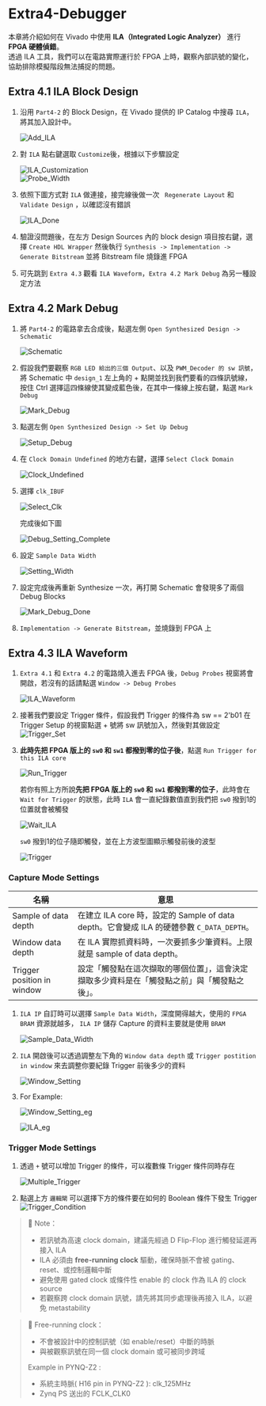 # Extra4-Debugger

本章將介紹如何在 Vivado 中使用 **ILA（Integrated Logic Analyzer）** 進行 **FPGA 硬體偵錯**。  
透過 ILA 工具，我們可以在電路實際運行於 FPGA 上時，觀察內部訊號的變化，協助排除模擬階段無法捕捉的問題。  

## Extra 4.1 ILA Block Design

1.  沿用 `Part4-2` 的 Block Design，在 Vivado 提供的 IP Catalog 中搜尋 `ILA`，將其加入設計中。    

    ![Add_ILA](./png/Add_ILA.png)

2.  對 `ILA` 點右鍵選取 `Customize`後，根據以下步驟設定    

    ![ILA_Customization](./png/ILA_Customization.png)    
    ![Probe_Width](./png/Probe_Width.png)

3.  依照下圖方式對 `ILA` 做連接，接完線後做一次 ` Regenerate Layout` 和 `Validate Design` ，以確認沒有錯誤  

    ![ILA_Done](./png/ILA_Done.png)

4.  驗證沒問題後，在左方 Design Sources 內的 block design 項目按右鍵，選擇 `Create HDL Wrapper`
然後執行 `Synthesis -> Implementation -> Generate Bitstream`
並將 Bitstream file 燒錄進 FPGA

5.  可先跳到 `Extra 4.3` 觀看 `ILA Waveform`，`Extra 4.2 Mark Debug` 為另一種設定方法

## Extra 4.2 Mark Debug

1.  將 `Part4-2` 的電路拿去合成後，點選左側 `Open Synthesized Design -> Schematic`  

    ![Schematic](./png/Schematic.png)

2.  假設我們要觀察 `RGB LED 給出的三個 Output`、以及 `PWM_Decoder 的 sw 訊號`，將 Schematic 中 `design_1` 左上角的 + 點開並找到我們要看的四條訊號線，按住 Ctrl 選擇這四條線使其變成藍色後，在其中一條線上按右鍵，點選 `Mark Debug`

    ![Mark_Debug](./png/Mark_Debug.png)  

3.  點選左側 `Open Synthesized Design -> Set Up Debug`  
    
    ![Setup_Debug](./png/Setup_Debug.png)  

4.  在 `Clock Domain Undefined` 的地方右鍵，選擇 `Select Clock Domain`  

    ![Clock_Undefined](./png/Clock_Undefined.png)

5.  選擇 `clk_IBUF`

    ![Select_Clk](./png/Select_Clock.png)  
    
    完成後如下圖  

    ![Debug_Setting_Complete](./png/Debug_Setting_Complete.png)

6.  設定 `Sample Data Width`  

    ![Setting_Width](./png/Setting_Width.png)

7.  設定完成後再重新 Synthesize 一次，再打開 Schematic 會發現多了兩個 Debug Blocks  

    ![Mark_Debug_Done](./png/Mark_Debug_Done.png)

8.  `Implementation -> Generate Bitstream`，並燒錄到 FPGA 上

## Extra 4.3 ILA Waveform

1.  `Extra 4.1` 和 `Extra 4.2` 的電路燒入進去 FPGA 後，`Debug Probes` 視窗將會開啟，若沒有的話請點選 `Window -> Debug Probes`  

    ![ILA_Waveform](./png/ILA_Waveform.png)

2.  接著我們要設定 Trigger 條件，假設我們 Trigger 的條件為 sw == 2'b01
在 Trigger Setup 的視窗點選 + 號將 sw 訊號加入，然後對其做設定  
    ![Trigger_Set](./png/Trigger_Set.png)

3.  **此時先把 FPGA 版上的 `sw0` 和 `sw1` 都撥到零的位子後**，點選 `Run Trigger for this ILA core`  

    ![Run_Trigger](./png/Run_Trigger.png)  

    若你有照上方所說**先把 FPGA 版上的 `sw0` 和 `sw1` 都撥到零的位子**，此時會在 `Wait for Trigger` 的狀態，此時 `ILA` 會一直紀錄數值直到我們把 `sw0` 撥到1的位置就會被觸發

    ![Wait_ILA](./png/Wait_ILA.png)

    `sw0` 撥到1的位子隨即觸發，並在上方波型圖顯示觸發前後的波型  

    ![Trigger](./png/Triggered.png)  

### Capture Mode Settings

| 名稱 | 意思 |
|--------------------------|-----------------------|
| Sample of data depth | 在建立 ILA core 時，設定的 Sample of data depth。它會變成 ILA 的硬體參數 `C_DATA_DEPTH`。 |
| Window data depth | 在 ILA 實際抓資料時，一次要抓多少筆資料。上限就是 sample of data depth。|
| Trigger position in window | 設定「觸發點在這次擷取的哪個位置」，這會決定擷取多少資料是在「觸發點之前」與「觸發點之後」。|


1.  `ILA IP` 自訂時可以選擇 `Sample Data Width`，深度開得越大，使用的 `FPGA BRAM` 資源就越多， `ILA IP` 儲存 Capture 的資料主要就是使用 `BRAM`  

    ![Sample_Data_Width](./png/Sample_Data_Depth.png)

2.  `ILA` 開啟後可以透過調整左下角的 `Window data depth` 或 `Trigger postition in window` 來去調整你要紀錄 Trigger 前後多少的資料  

    ![Window_Setting](./png/Windows_Setting.png)

3.  For Example:  

    ![Window_Setting_eg](./png/Windows_Setting_eg.png)  
    
    ![ILA_eg](./png/ILA_eg.png)

### Trigger Mode Settings

1.  透過 `+` 號可以增加 Trigger 的條件，可以複數條 Trigger 條件同時存在

    ![Multiple_Trigger](./png/Multiple_Trigger.png)

2.  點選上方 `邏輯閘` 可以選擇下方的條件要在如何的 Boolean 條件下發生 Trigger
    ![Trigger_Condition](./png/Trigger_Condition.png)

>📌 Note：  
>- 若訊號為高速 clock domain，建議先經過 D Flip-Flop 進行觸發延遲再接入 ILA  
> - ILA 必須由 **free-running clock** 驅動，確保時脈不會被 gating、reset、或控制邏輯中斷  
> - 避免使用 gated clock 或條件性 enable 的 clock 作為 ILA 的 clock source  
> - 若觀察跨 clock domain 訊號，請先將其同步處理後再接入 ILA，以避免 metastability


>📌 Free-running clock： 
>-  不會被設計中的控制訊號（如 enable/reset）中斷的時脈  
>-  與被觀察訊號在同一個 clock domain 或可被同步跨域  
>
>Example in PYNQ-Z2 :
>    - 系統主時脈( H16 pin in PYNQ-Z2 ): clk_125MHz  
>    - Zynq PS 送出的 FCLK_CLK0
